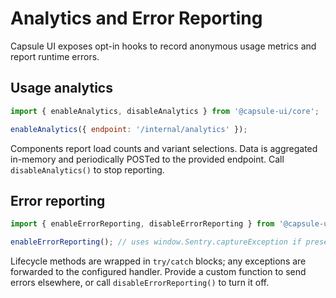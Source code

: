 # Analytics and Error Reporting

Capsule UI exposes opt-in hooks to record anonymous usage metrics and report runtime errors.

## Usage analytics

```js
import { enableAnalytics, disableAnalytics } from '@capsule-ui/core';

enableAnalytics({ endpoint: '/internal/analytics' });
```

Components report load counts and variant selections. Data is aggregated in-memory and periodically POSTed to the provided endpoint. Call `disableAnalytics()` to stop reporting.

## Error reporting

```js
import { enableErrorReporting, disableErrorReporting } from '@capsule-ui/core';

enableErrorReporting(); // uses window.Sentry.captureException if present
```

Lifecycle methods are wrapped in `try/catch` blocks; any exceptions are forwarded to the configured handler. Provide a custom function to send errors elsewhere, or call `disableErrorReporting()` to turn it off.

